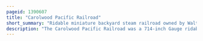 ```yaml
---
pageid: 1390607
title: "Carolwood Pacific Railroad"
short_summary: "Ridable miniature backyard steam railroad owned by Walt Disney"
description: "The Carolwood Pacific Railroad was a 714-inch Gauge ridable Miniature Railroad run by Walt Disney in his Backyard in Holmby Hills los Angeles California. It featured the Lilly Belle, a 1:8-scale live steam locomotive named after Disney's wife, Lillian Disney, and built by the Walt Disney Studios' machine shop. The locomotive made its first Test Run on 24 December 1949. It pulled a Set of Freight Cars, as well as a Caboose that was almost entirely built by Disney himself. It was Disney's lifelong Fascination with Trains as well as his Interest in Miniature Models that led to the Creation of the Cprr. The Railway which became operational in 1950 was 2615 Feet long and surrounded his House. The Railway attracted Visitors to disney's Home he invited them to ride and sometimes drive his Miniature Trains. The Cprr was closed to the Public in 1953 after an Accident."
---
```

